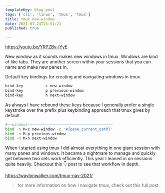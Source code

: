 ```yaml
---
templateKey: blog-post
tags: ['cli', 'linux', 'tmux', 'tmux']
title: tmux new-window
date: 2021-07-24T23:51:21
published: true

---
```


https://youtu.be/YRPZBv-iYyE

New window as it sounds makes new windows in tmux.  Windows are kind of like
tabs.  They are another screen within your sessions that you can name and make
new panes in.



Default key bindings for creating and navigating windows in tmux.

``` bash
bind-key          c new-window
bind-key          p previous-window
bind-key          n next-window
```

As always I have rebound these keys because I generally prefer a single
keystroke over the prefix plus keybinding approach that tmux gives by default.

``` bash
#――windows――――――――――――――――――――――――――――――――――――――
bind -n M-c new-window -c '#{pane_current_path}'
bind -n M-p previous-window
bind -n M-n next-window
```

When I started using tmux I did almost everything in one giant session with
many panes and windows.  It became a nightmare to manage and quickly get
between two sets work efficiently.  This year I leaned in on sessions quite
heavily.  Checkout this 👇 post to see that workflow in depth.

https://waylonwalker.com/tmux-nav-2021/

> for more information on how I navigate tmux, check out this full post
